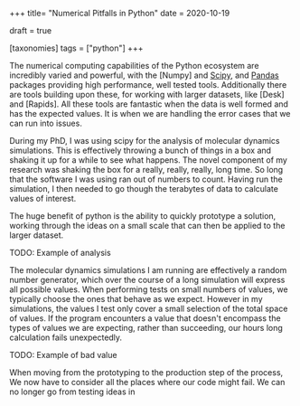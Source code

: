 +++
title= "Numerical Pitfalls in Python"
date = 2020-10-19

draft = true

[taxonomies]
tags = ["python"]
+++

The numerical computing capabilities of the Python ecosystem
are incredibly varied and powerful,
with the [Numpy] and [Scipy], and [Pandas] packages
providing high performance, well tested tools.
Additionally there are tools building upon these,
for working with larger datasets,
like [Desk] and [Rapids].
All these tools are fantastic 
when the data is well formed and has the expected values.
It is when we are handling the error cases
that we can run into issues.

During my PhD,
I was using scipy for the analysis of molecular dynamics simulations.
This is effectively throwing a bunch of things in a box
and shaking it up for a while to see what happens.
The novel component of my research
was shaking the box for a really, really, really, long time.
So long that the software I was using ran out of numbers to count.
Having run the simulation,
I then needed to go though the terabytes of data
to calculate values of interest.

The huge benefit of python is the ability to quickly prototype a solution,
working through the ideas on a small scale
that can then be applied to the larger dataset.

TODO: Example of analysis

The molecular dynamics simulations I am running
are effectively a random number generator,
which over the course of a long simulation
will express all possible values.
When performing tests on small numbers of values,
we typically choose the ones that behave as we expect.
However in my simulations,
the values I test only cover a small selection of
the total space of values.
If the program encounters a value
that doesn't encompass the types of values we are expecting,
rather than succeeding,
our hours long calculation fails unexpectedly.

TODO: Example of bad value

When moving from the prototyping
to the production step of the process,
We now have to consider all the places
where our code might fail.
We can no longer go from testing ideas
in 


[Dask]: 
[Numpy]: 
[Pandas]: 
[Rapids]: 
[Scipy]: 
[Desk]: 
